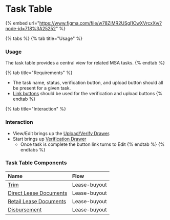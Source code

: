 # Task Table

{% embed url="https://www.figma.com/file/w78ZiMR2USgl1CwXVrcxXv/?node-id=718%3A25252" %}

{% tabs %}
{% tab title="Usage" %}
### Usage

The task table provides a central view for related MSA tasks.
{% endtab %}

{% tab title="Requirements" %}
* The task name, status, verification button, and upload button should all be present for a given task.
* [Link buttons](../../../components/button/link-button.md) should be used for the verification and upload buttons
{% endtab %}

{% tab title="Interaction" %}
### Interaction

* View/Edit brings up the [Upload/Verify Drawer](../../drawer-templates/upload-verify-drawer.md).
* Start brings up [Verification Drawer](../../../components/drawer/verification.md)
  * Once task is complete the button link turns to Edit
{% endtab %}
{% endtabs %}

### Task Table Components

| Name | Flow |
| :--- | :--- |
| [Trim](trim.md) | Lease-buyout |
| [Direct Lease Documents](direct-lease-documents.md) | Lease-buyout |
| [Retail Lease Documents](retail-lease-documents.md) | Lease-buyout |
| [Disbursement](disbursement.md) | Lease-buyout |

